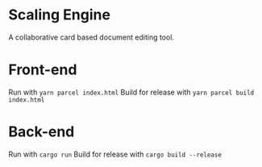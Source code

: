 Scaling Engine
==============

A collaborative card based document editing tool.

# Front-end
Run with `yarn parcel index.html`
Build for release with `yarn parcel build index.html`

# Back-end
Run with `cargo run`
Build for release with `cargo build --release`
